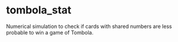 # tombola_stat
Numerical simulation to check if cards with shared numbers are less probable to win a game of Tombola. 

